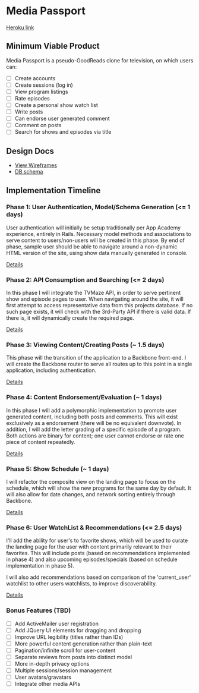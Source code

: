 # Media Passport

[Heroku link][heroku]

[heroku]: http://fake-url.herokuapp.com

## Minimum Viable Product
Media Passport is a pseudo-GoodReads clone for television, on which users can:

<!-- This is a Markdown checklist. Use it to keep track of your progress! -->

- [ ] Create accounts
- [ ] Create sessions (log in)
- [ ] View program listings
- [ ] Rate episodes
- [ ] Create a personal show watch list
- [ ] Write posts
- [ ] Can endorse user generated comment
- [ ] Comment on posts
- [ ] Search for shows and episodes via title

## Design Docs
* [View Wireframes][views]
* [DB schema][schema]

[views]: ./docs/views.md
[schema]: ./docs/schema.md

## Implementation Timeline

### Phase 1: User Authentication, Model/Schema Generation (<= 1 days)
User authentication will initially be setup traditionally per App Academy experience, entirely in Rails. Necessary model methods and associations to serve content to users/non-users will be created in this phase.  By end of phase, sample user should be able to navigate around a non-dynamic HTML version of the site, using show data manually generated in console.

[Details][phase-one]

### Phase 2: API Consumption and Searching (<= 2 days)
In this phase I will integrate the TVMaze API, in order to serve pertinent show and episode pages to user.  When navigating around the site, it will first attempt to access representative data from this projects database.  If no such page exists, it will check with the 3rd-Party API if there is valid data.  If there is, it will dynamically create the required page.

[Details][phase-two]

### Phase 3: Viewing Content/Creating Posts (~ 1.5 days)
This phase will the transition of the application to a Backbone front-end.  I will create the Backbone router to serve all routes up to this point in a single application, including authentication.

[Details][phase-three]

### Phase 4: Content Endorsement/Evaluation (~ 1 days)
In this phase I will add a polymorphic implementation to promote user generated content, including both posts and comments.  This will exist exclusively as a endorsement (there will be no equivalent downvote).  In addition, I will add the letter grading of a specific episode of a program.  Both actions are binary for content; one user cannot endorse or rate one piece of content repeatedly.

[Details][phase-four]

### Phase 5: Show Schedule (~ 1 days)
I will refactor the composite view on the landing page to focus on the schedule, which will show the new programs for the same day by default.  It will also allow for date changes, and network sorting entirely through Backbone.

[Details][phase-five]

### Phase 6: User WatchList & Recommendations (<= 2.5 days)
I'll add the ability for user's to favorite shows, which will be used to curate the landing page for the user with content primarily relevant to their favorites.  This will include posts (based on recommendations implemented in phase 4) and also upcoming episodes/specials (based on schedule implementation in phase 5).

I will also add recommendations based on comparison of the 'current_user' watchlist to other users watchlists, to improve discoverability.

[Details][phase-six]

### Bonus Features (TBD)
- [ ] Add ActiveMailer user registration
- [ ] Add JQuery UI elements for dragging and dropping
- [ ] Improve URL legibility (titles rather than IDs)
- [ ] More powerful content generation rather than plain-text
- [ ] Pagination/infinite scroll for user-content
- [ ] Separate reviews from posts into distinct model
- [ ] More in-depth privacy options
- [ ] Multiple sessions/session management
- [ ] User avatars/gravatars
- [ ] Integrate other media APIs

[phase-one]: ./docs/phases/phase1.md
[phase-two]: ./docs/phases/phase2.md
[phase-three]: ./docs/phases/phase3.md
[phase-four]: ./docs/phases/phase4.md
[phase-five]: ./docs/phases/phase5.md
[phase-six]: ./docs/phases/phase6.md
